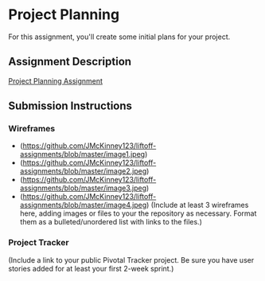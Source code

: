 # Project Planning
For this assignment, you'll create some initial plans for your project.

## Assignment Description
[Project Planning Assignment](https://education.launchcode.org/liftoff/assignments/planning/)

## Submission Instructions

### Wireframes
* (https://github.com/JMcKinney123/liftoff-assignments/blob/master/image1.jpeg)
* (https://github.com/JMcKinney123/liftoff-assignments/blob/master/image2.jpeg)
* (https://github.com/JMcKinney123/liftoff-assignments/blob/master/image3.jpeg)
* (https://github.com/JMcKinney123/liftoff-assignments/blob/master/image4.jpeg)
(Include at least 3 wireframes here, adding images or files to your the repository as necessary. Format them as a bulleted/unordered list with links to the files.)

### Project Tracker

(Include a link to your public Pivotal Tracker project. Be sure you have user stories added for at least your first 2-week sprint.)